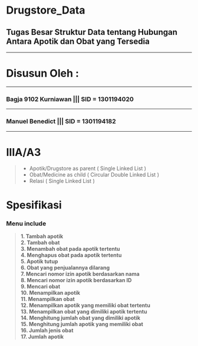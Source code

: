 # Drugstore_Data
## Tugas Besar Struktur Data tentang Hubungan Antara Apotik dan Obat yang Tersedia
-------------------------------------------------------------------------------
# Disusun Oleh : 
-------------------------------------------------------------------------------
### Bagja 9102 Kurniawan   ||| SID = 1301194020 
-------------------------------------------------------------------------------
### Manuel Benedict           ||| SID = 1301194182
-------------------------------------------------------------------------------
# IIIA/A3
>- Apotik/Drugstore as parent ( Single Linked List )
>- Obat/Medicine as child ( Circular Double Linked List )
>- Relasi ( Single Linked List )
# Spesifikasi
### Menu include
>**1. Tambah apotik**<br>
>**2. Tambah obat**<br>
>**3. Menambah obat pada apotik tertentu**<br>
>**4. Menghapus obat pada apotik tertentu**<br>
>**5. Apotik tutup**<br>
>**6. Obat yang penjualannya dilarang**<br>
>**7. Mencari nomor izin apotik berdasarkan nama**<br>
>**8. Mencari nomor izin apotik berdasarkan ID**<br>
>**9. Mencari obat**<br>
>**10. Menampilkan apotik**<br>
>**11. Menampilkan obat**<br>
>**12. Menampilkan apotik yang memiliki obat tertentu**<br>
>**13. Menampilkan obat yang dimiliki apotik tertentu**<br>
>**14. Menghitung jumlah obat yang dimiliki apotik**<br>
>**15. Menghitung jumlah apotik yang memiliki obat**<br>
>**16. Jumlah jenis obat**<br>
>**17. Jumlah apotik**<br>
